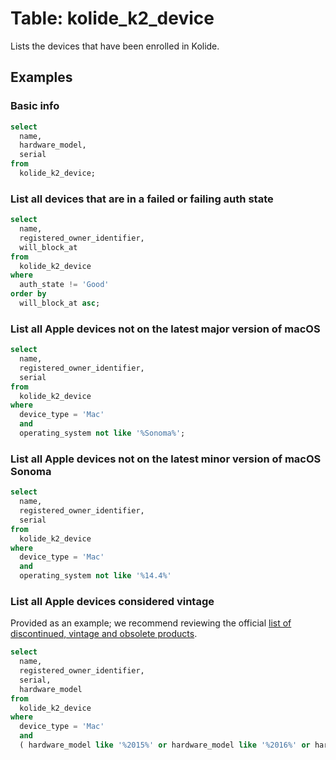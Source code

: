 # Table: kolide_k2_device

Lists the devices that have been enrolled in Kolide.

## Examples

### Basic info

```sql
select
  name,
  hardware_model,
  serial
from
  kolide_k2_device;
```

### List all devices that are in a failed or failing auth state

```sql
select
  name,
  registered_owner_identifier,
  will_block_at
from
  kolide_k2_device
where
  auth_state != 'Good'
order by
  will_block_at asc;
```

### List all Apple devices not on the latest major version of macOS

```sql
select
  name,
  registered_owner_identifier,
  serial
from 
  kolide_k2_device 
where 
  device_type = 'Mac' 
  and 
  operating_system not like '%Sonoma%';
```

### List all Apple devices not on the latest minor version of macOS Sonoma

```sql
select
  name,
  registered_owner_identifier,
  serial
from 
  kolide_k2_device 
where 
  device_type = 'Mac' 
  and 
  operating_system not like '%14.4%'
```

### List all Apple devices considered vintage

Provided as an example; we recommend reviewing the official [list of discontinued, vintage and obsolete products](https://support.apple.com/en-us/102772).

```sql
select
  name,
  registered_owner_identifier,
  serial,
  hardware_model
from
  kolide_k2_device
where
  device_type = 'Mac'
  and
  ( hardware_model like '%2015%' or hardware_model like '%2016%' or hardware_model like '%2017%' );
```

